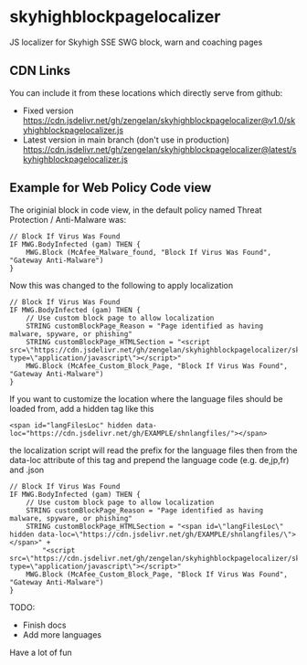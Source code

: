 # skyhighblockpagelocalizer
JS localizer for Skyhigh SSE SWG block, warn and coaching pages

## CDN Links
You can include it from these locations which directly serve from github:
* Fixed version
https://cdn.jsdelivr.net/gh/zengelan/skyhighblockpagelocalizer@v1.0/skyhighblockpagelocalizer.js
* Latest version in main branch (don't use in production)
https://cdn.jsdelivr.net/gh/zengelan/skyhighblockpagelocalizer@latest/skyhighblockpagelocalizer.js

## Example for Web Policy Code view

The originial block in code view, in the default policy named Threat Protection
 / Anti-Malware
 was:

    // Block If Virus Was Found
    IF MWG.BodyInfected (gam) THEN {
        MWG.Block (McAfee_Malware_found, "Block If Virus Was Found", "Gateway Anti-Malware")
    }
    
Now this was changed to the following to apply localization

    // Block If Virus Was Found
    IF MWG.BodyInfected (gam) THEN {
        // Use custom block page to allow localization
        STRING customBlockPage_Reason = "Page identified as having malware, spyware, or phishing"
        STRING customBlockPage_HTMLSection = "<script src=\"https://cdn.jsdelivr.net/gh/zengelan/skyhighblockpagelocalizer/skyhighblockpagelocalizer.js\" type=\"application/javascript\"></script>"
        MWG.Block (McAfee_Custom_Block_Page, "Block If Virus Was Found", "Gateway Anti-Malware")
    }
    
If you want to customize the location where the language files should be loaded from, add a hidden <span> tag like this

    <span id="langFilesLoc" hidden data-loc="https://cdn.jsdelivr.net/gh/EXAMPLE/shnlangfiles/"></span>
    
the localization script will read the prefix for the language files then from the data-loc attribute of this tag and prepend the language code (e.g. de,jp,fr) and .json

    // Block If Virus Was Found
    IF MWG.BodyInfected (gam) THEN {
        // Use custom block page to allow localization
        STRING customBlockPage_Reason = "Page identified as having malware, spyware, or phishing"
        STRING customBlockPage_HTMLSection = "<span id=\"langFilesLoc\" hidden data-loc=\"https://cdn.jsdelivr.net/gh/EXAMPLE/shnlangfiles/\"></span>" +
            "<script src=\"https://cdn.jsdelivr.net/gh/zengelan/skyhighblockpagelocalizer/skyhighblockpagelocalizer.js\" type=\"application/javascript\"></script>"
        MWG.Block (McAfee_Custom_Block_Page, "Block If Virus Was Found", "Gateway Anti-Malware")
    }

TODO:
* Finish docs
* Add more languages

Have a lot of fun